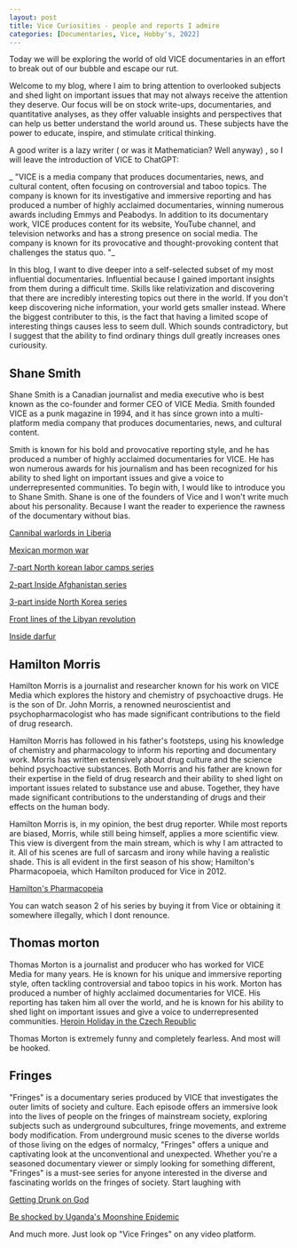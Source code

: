 ```yaml
---
layout: post
title: Vice Curiosities - people and reports I admire
categories: [Documentaries, Vice, Hobby's, 2022]
---
```

Today we will be exploring the world of old VICE documentaries in an effort to break out of our bubble and escape our rut.

Welcome to my blog, where I aim to bring attention to overlooked subjects and shed light on important issues that may not always receive the attention they deserve. Our focus will be on stock write-ups, documentaries, and quantitative analyses, as they offer valuable insights and perspectives that can help us better understand the world around us. These subjects have the power to educate, inspire, and stimulate critical thinking.


A good writer is a lazy writer ( or was it Mathematician? Well anyway)  , so I will leave the introduction of VICE to ChatGPT:

_ "VICE is a media company that produces documentaries, news, and cultural content, often focusing on controversial and taboo topics. The company is known for its investigative and immersive reporting and has produced a number of highly acclaimed documentaries, winning numerous awards including Emmys and Peabodys. In addition to its documentary work, VICE produces content for its website, YouTube channel, and television networks and has a strong presence on social media. The company is known for its provocative and thought-provoking content that challenges the status quo. "_

In this blog, I want to dive deeper into a self-selected subset of my most influential documentaries. Influential because I gained important insights from them during a difficult time. Skills like relativization and discovering that there are incredibly interesting topics out there in the world. If you don't keep discovering niche information, your world gets smaller instead. Where the biggest contributer to this, is the fact that having a limited scope of interesting things causes less to seem dull. Which sounds contradictory, but I suggest that the ability to find ordinary things dull greatly increases ones curiousity.

## Shane Smith

Shane Smith is a Canadian journalist and media executive who is best known as the co-founder and former CEO of VICE Media. Smith founded VICE as a punk magazine in 1994, and it has since grown into a multi-platform media company that produces documentaries, news, and cultural content.

Smith is known for his bold and provocative reporting style, and he has produced a number of highly acclaimed documentaries for VICE. He has won numerous awards for his journalism and has been recognized for his ability to shed light on important issues and give a voice to underrepresented communities.
To begin with, I would like to introduce you to Shane Smith. Shane is one of the founders of Vice and I won't write much about his personality. Because I want the reader to experience the rawness of the documentary without bias.


[Cannibal warlords in Liberia](https://www.youtube.com/watch?v=ZRuSS0iiFyo&list=PLpvMu997V8VCQsuVjUbHo29c0MDMPWnwj&index=8 )

[Mexican mormon war](https://www.youtube.com/watch?v=LpIyaIHsJbc&list=PLpvMu997V8VCQsuVjUbHo29c0MDMPWnwj&index=1)

[7-part North korean labor camps series](https://www.youtube.com/watch?v=awQDLoOnkdI&list=PLpvMu997V8VCQsuVjUbHo29c0MDMPWnwj&index=10)

[2-part Inside Afghanistan series](https://www.youtube.com/watch?v=1_yOI_WVGdY&list=PLpvMu997V8VCQsuVjUbHo29c0MDMPWnwj&index=18)

[3-part inside North Korea series](https://www.youtube.com/watch?v=24R8JObNNQ4)

[Front lines of the Libyan revolution](https://www.youtube.com/watch?v=7heWIuEJcS4)

[Inside darfur](https://www.youtube.com/watch?v=W66ovZe1-TM)



## Hamilton Morris
Hamilton Morris is a journalist and researcher known for his work on VICE Media which explores the history and chemistry of psychoactive drugs. He is the son of Dr. John Morris, a renowned neuroscientist and psychopharmacologist who has made significant contributions to the field of drug research.

Hamilton Morris has followed in his father's footsteps, using his knowledge of chemistry and pharmacology to inform his reporting and documentary work.  Morris has written extensively about drug culture and the science behind psychoactive substances.
Both Morris and his father are known for their expertise in the field of drug research and their ability to shed light on important issues related to substance use and abuse. Together, they have made significant contributions to the understanding of drugs and their effects on the human body.

Hamilton Morris is, in my opinion, the best drug reporter. While most reports are biased, Morris, while still being himself, applies a more scientific view. This view is divergent from the main stream, which is why I am attracted to it. All of his scenes are full of sarcasm and irony while having a realistic shade. This is all evident in the first season of his show; Hamilton's Pharmacopoeia, which Hamilton produced for Vice in 2012.

[Hamilton's Pharmacopeia](https://www.youtube.com/watch?v=C3Yd7M3JNlw&list=PLDbSvEZka6GGo4gH2zxpvvkBGzoo9DAWU)

You can watch season 2 of his series by buying it from Vice or obtaining it somewhere illegally, which I dont renounce.

## Thomas morton
Thomas Morton is a journalist and producer who has worked for VICE Media for many years. He is known for his unique and immersive reporting style, often tackling controversial and taboo topics in his work. Morton has produced a number of highly acclaimed documentaries for VICE.  His reporting has taken him all over the world, and he is known for his ability to shed light on important issues and give a voice to underrepresented communities.
[Heroin Holiday in the Czech Republic](https://www.youtube.com/watch?v=IdYZj9vmfi0&list=PLn5TAMj1xInHU9xkBXTxsvWIQYD8L6p0e&index=11)

Thomas Morton is extremely funny and completely fearless. And most will be hooked.


## Fringes

"Fringes" is a documentary series produced by VICE that investigates the outer limits of society and culture. Each episode offers an immersive look into the lives of people on the fringes of mainstream society, exploring subjects such as underground subcultures, fringe movements, and extreme body modification. From underground music scenes to the diverse worlds of those living on the edges of normalcy, "Fringes" offers a unique and captivating look at the unconventional and unexpected. Whether you're a seasoned documentary viewer or simply looking for something different, "Fringes" is a must-see series for anyone interested in the diverse and fascinating worlds on the fringes of society. Start laughing with

[Getting Drunk on God](https://www.youtube.com/watch?v=_Zj7OJjMcnM&list=PLDbSvEZka6GEF5kRloeUpkMa5EOkqDcat&index=13)

[Be shocked by  Uganda's Moonshine Epidemic](https://www.youtube.com/watch?v=zL3UHF5SlEU&list=PLDbSvEZka6GEF5kRloeUpkMa5EOkqDcat&index=33)

And much more. Just look op "Vice Fringes" on any video platform. 
 
